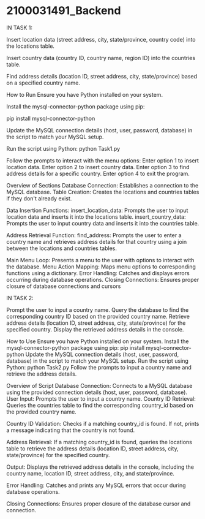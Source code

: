 # 2100031491_Backend

IN TASK 1:

Insert location data (street address, city, state/province, country code) into the locations table.

Insert country data (country ID, country name, region ID) into the countries table.

Find address details (location ID, street address, city, state/province) based on a specified country name.

How to Run
Ensure you have Python installed on your system.

Install the mysql-connector-python package using pip: 

pip install mysql-connector-python

Update the MySQL connection details (host, user, password, database) in the script to match your MySQL setup.

Run the script using Python: python Task1.py

Follow the prompts to interact with the menu options:
Enter option 1 to insert location data.
Enter option 2 to insert country data.
Enter option 3 to find address details for a specific country.
Enter option 4 to exit the program.

Overview of Sections
Database Connection: Establishes a connection to the MySQL database.
Table Creation: Creates the locations and countries tables if they don't already exist.

Data Insertion Functions:
insert_location_data: Prompts the user to input location data and inserts it into the locations table.
insert_country_data: Prompts the user to input country data and inserts it into the countries table.

Address Retrieval Function:
find_address: Prompts the user to enter a country name and retrieves address details for that country using a join between the locations and countries tables.

Main Menu Loop: Presents a menu to the user with options to interact with the database.
Menu Action Mapping: Maps menu options to corresponding functions using a dictionary.
Error Handling: Catches and displays errors occurring during database operations.
Closing Connections: Ensures proper closure of database connections and cursors

IN TASK 2:

Prompt the user to input a country name.
Query the database to find the corresponding country ID based on the provided country name.
Retrieve address details (location ID, street address, city, state/province) for the specified country.
Display the retrieved address details in the console.

How to Use
Ensure you have Python installed on your system.
Install the mysql-connector-python package using pip: pip install mysql-connector-python
Update the MySQL connection details (host, user, password, database) in the script to match your MySQL setup.
Run the script using Python: python Task2.py
Follow the prompts to input a country name and retrieve the address details.

Overview of Script
Database Connection: Connects to a MySQL database using the provided connection details (host, user, password, database).
User Input: Prompts the user to input a country name.
Country ID Retrieval: Queries the countries table to find the corresponding country_id based on the provided country name.

Country ID Validation: Checks if a matching country_id is found. If not, prints a message indicating that the country is not found.

Address Retrieval: If a matching country_id is found, queries the locations table to retrieve the address details (location ID, street address, city, state/province) for the specified country.

Output: Displays the retrieved address details in the console, including the country name, location ID, street address, city, and state/province.

Error Handling: Catches and prints any MySQL errors that occur during database operations.

Closing Connections: Ensures proper closure of the database cursor and connection.
